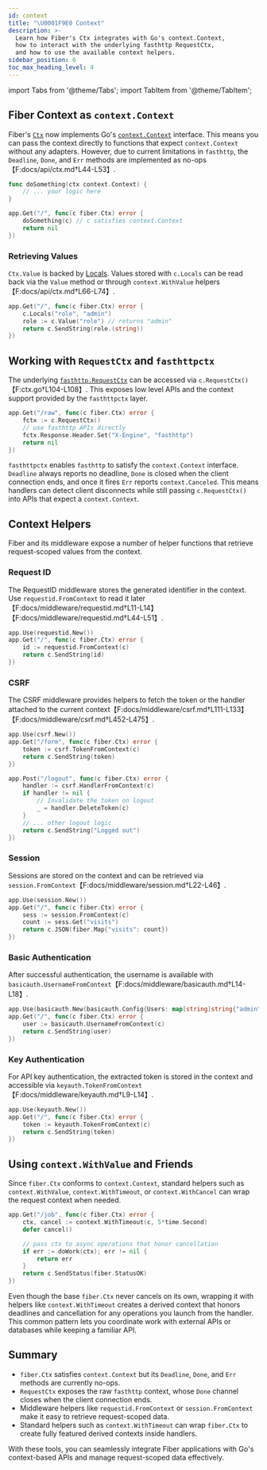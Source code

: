 ```yaml
---
id: context
title: "\U0001F9E0 Context"
description: >-
  Learn how Fiber's Ctx integrates with Go's context.Context,
  how to interact with the underlying fasthttp RequestCtx,
  and how to use the available context helpers.
sidebar_position: 6
toc_max_heading_level: 4
---
```


import Tabs from '@theme/Tabs';
import TabItem from '@theme/TabItem';

## Fiber Context as `context.Context`

Fiber's [`Ctx`](../api/ctx.md) now implements Go's
[`context.Context`](https://pkg.go.dev/context#Context) interface.
This means you can pass the context directly to functions that expect
`context.Context` without any adapters.
However, due to current limitations in `fasthttp`, the
`Deadline`, `Done`, and `Err` methods are implemented as no-ops【F:docs/api/ctx.md†L44-L53】.

```go title="Example"
func doSomething(ctx context.Context) {
    // ... your logic here
}

app.Get("/", func(c fiber.Ctx) error {
    doSomething(c) // c satisfies context.Context
    return nil
})
```

### Retrieving Values

`Ctx.Value` is backed by [Locals](../api/ctx.md#locals). Values stored
with `c.Locals` can be read back via the `Value` method or through
`context.WithValue` helpers【F:docs/api/ctx.md†L66-L74】.

```go title="Locals and Value"
app.Get("/", func(c fiber.Ctx) error {
    c.Locals("role", "admin")
    role := c.Value("role") // returns "admin"
    return c.SendString(role.(string))
})
```

## Working with `RequestCtx` and `fasthttpctx`

The underlying [`fasthttp.RequestCtx`](https://pkg.go.dev/github.com/valyala/fasthttp#RequestCtx)
can be accessed via `c.RequestCtx()`【F:ctx.go†L104-L108】.
This exposes low level APIs and the context support provided by the
`fasthttpctx` layer.

```go title="Accessing RequestCtx"
app.Get("/raw", func(c fiber.Ctx) error {
    fctx := c.RequestCtx()
    // use fasthttp APIs directly
    fctx.Response.Header.Set("X-Engine", "fasthttp")
    return nil
})
```

`fasthttpctx` enables `fasthttp` to satisfy the `context.Context` interface.
`Deadline` always reports no deadline, `Done` is closed when the client
connection ends, and once it fires `Err` reports `context.Canceled`. This
means handlers can detect client disconnects while still passing
`c.RequestCtx()` into APIs that expect a `context.Context`.

## Context Helpers

Fiber and its middleware expose a number of helper functions that
retrieve request-scoped values from the context.

### Request ID

The RequestID middleware stores the generated identifier in the context.
Use `requestid.FromContext` to read it later【F:docs/middleware/requestid.md†L11-L14】【F:docs/middleware/requestid.md†L44-L51】.

```go
app.Use(requestid.New())
app.Get("/", func(c fiber.Ctx) error {
    id := requestid.FromContext(c)
    return c.SendString(id)
})
```

### CSRF

The CSRF middleware provides helpers to fetch the token or the handler
attached to the current context【F:docs/middleware/csrf.md†L111-L133】【F:docs/middleware/csrf.md†L452-L475】.

```go
app.Use(csrf.New())
app.Get("/form", func(c fiber.Ctx) error {
    token := csrf.TokenFromContext(c)
    return c.SendString(token)
})
```

```go title="Deleting a token"
app.Post("/logout", func(c fiber.Ctx) error {
    handler := csrf.HandlerFromContext(c)
    if handler != nil {
        // Invalidate the token on logout
        _ = handler.DeleteToken(c)
    }
    // ... other logout logic
    return c.SendString("Logged out")
})
```

### Session

Sessions are stored on the context and can be retrieved via
`session.FromContext`【F:docs/middleware/session.md†L22-L46】.

```go
app.Use(session.New())
app.Get("/", func(c fiber.Ctx) error {
    sess := session.FromContext(c)
    count := sess.Get("visits")
    return c.JSON(fiber.Map{"visits": count})
})
```

### Basic Authentication

After successful authentication, the username is available with
`basicauth.UsernameFromContext`【F:docs/middleware/basicauth.md†L14-L18】.

```go
app.Use(basicauth.New(basicauth.Config{Users: map[string]string{"admin": "secret"}}))
app.Get("/", func(c fiber.Ctx) error {
    user := basicauth.UsernameFromContext(c)
    return c.SendString(user)
})
```

### Key Authentication

For API key authentication, the extracted token is stored in the
context and accessible via `keyauth.TokenFromContext`【F:docs/middleware/keyauth.md†L9-L14】.

```go
app.Use(keyauth.New())
app.Get("/", func(c fiber.Ctx) error {
    token := keyauth.TokenFromContext(c)
    return c.SendString(token)
})
```

## Using `context.WithValue` and Friends

Since `fiber.Ctx` conforms to `context.Context`, standard helpers such as
`context.WithValue`, `context.WithTimeout`, or `context.WithCancel`
can wrap the request context when needed.

```go
app.Get("/job", func(c fiber.Ctx) error {
    ctx, cancel := context.WithTimeout(c, 5*time.Second)
    defer cancel()

    // pass ctx to async operations that honor cancellation
    if err := doWork(ctx); err != nil {
        return err
    }
    return c.SendStatus(fiber.StatusOK)
})
```

Even though the base `fiber.Ctx` never cancels on its own, wrapping it with
helpers like `context.WithTimeout` creates a derived context that honors
deadlines and cancellation for any operations you launch from the handler. This
common pattern lets you coordinate work with external APIs or databases while
keeping a familiar API.

## Summary

- `fiber.Ctx` satisfies `context.Context` but its `Deadline`, `Done`, and `Err`
  methods are currently no-ops.
- `RequestCtx` exposes the raw `fasthttp` context, whose `Done` channel closes
  when the client connection ends.
- Middleware helpers like `requestid.FromContext` or `session.FromContext`
  make it easy to retrieve request-scoped data.
- Standard helpers such as `context.WithTimeout` can wrap `fiber.Ctx` to create
  fully featured derived contexts inside handlers.

With these tools, you can seamlessly integrate Fiber applications with
Go's context-based APIs and manage request-scoped data effectively.
